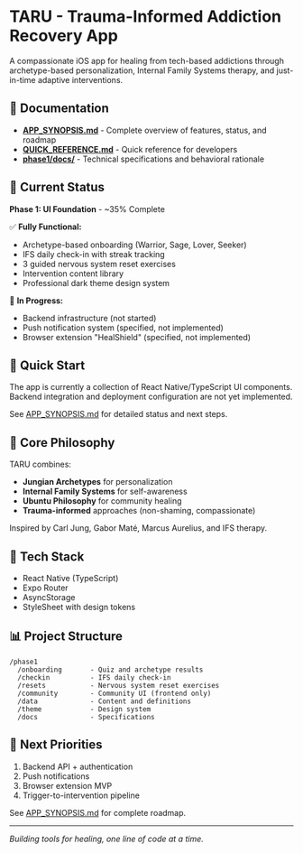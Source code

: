# TARU - Trauma-Informed Addiction Recovery App

A compassionate iOS app for healing from tech-based addictions through archetype-based personalization, Internal Family Systems therapy, and just-in-time adaptive interventions.

## 📖 Documentation

- **[APP_SYNOPSIS.md](./APP_SYNOPSIS.md)** - Complete overview of features, status, and roadmap
- **[QUICK_REFERENCE.md](./QUICK_REFERENCE.md)** - Quick reference for developers
- **[phase1/docs/](./phase1/docs/)** - Technical specifications and behavioral rationale

## 🎯 Current Status

**Phase 1: UI Foundation** - ~35% Complete

✅ **Fully Functional:**
- Archetype-based onboarding (Warrior, Sage, Lover, Seeker)
- IFS daily check-in with streak tracking
- 3 guided nervous system reset exercises
- Intervention content library
- Professional dark theme design system

🔧 **In Progress:**
- Backend infrastructure (not started)
- Push notification system (specified, not implemented)
- Browser extension "HealShield" (specified, not implemented)

## 🚀 Quick Start

The app is currently a collection of React Native/TypeScript UI components. Backend integration and deployment configuration are not yet implemented.

See [APP_SYNOPSIS.md](./APP_SYNOPSIS.md) for detailed status and next steps.

## 🧠 Core Philosophy

TARU combines:
- **Jungian Archetypes** for personalization
- **Internal Family Systems** for self-awareness
- **Ubuntu Philosophy** for community healing
- **Trauma-informed** approaches (non-shaming, compassionate)

Inspired by Carl Jung, Gabor Maté, Marcus Aurelius, and IFS therapy.

## 📱 Tech Stack

- React Native (TypeScript)
- Expo Router
- AsyncStorage
- StyleSheet with design tokens

## 📊 Project Structure

```
/phase1
  /onboarding       - Quiz and archetype results
  /checkin          - IFS daily check-in
  /resets           - Nervous system reset exercises
  /community        - Community UI (frontend only)
  /data             - Content and definitions
  /theme            - Design system
  /docs             - Specifications
```

## 🎯 Next Priorities

1. Backend API + authentication
2. Push notifications
3. Browser extension MVP
4. Trigger-to-intervention pipeline

See [APP_SYNOPSIS.md](./APP_SYNOPSIS.md) for complete roadmap.

---

*Building tools for healing, one line of code at a time.*
